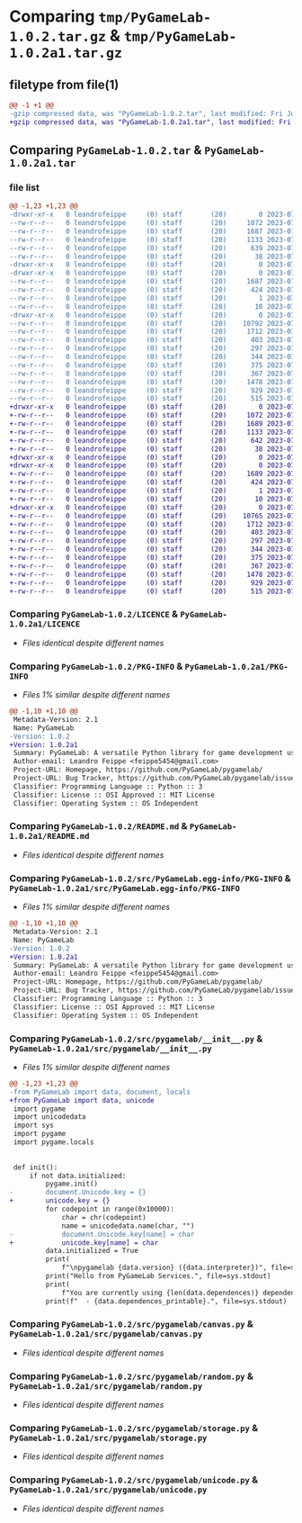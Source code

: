 # Comparing `tmp/PyGameLab-1.0.2.tar.gz` & `tmp/PyGameLab-1.0.2a1.tar.gz`

## filetype from file(1)

```diff
@@ -1 +1 @@
-gzip compressed data, was "PyGameLab-1.0.2.tar", last modified: Fri Jul 28 00:18:25 2023, max compression
+gzip compressed data, was "PyGameLab-1.0.2a1.tar", last modified: Fri Jul 28 01:10:36 2023, max compression
```

## Comparing `PyGameLab-1.0.2.tar` & `PyGameLab-1.0.2a1.tar`

### file list

```diff
@@ -1,23 +1,23 @@
-drwxr-xr-x   0 leandrofeippe     (0) staff       (20)        0 2023-07-28 00:18:25.000000 PyGameLab-1.0.2/
--rw-r--r--   0 leandrofeippe     (0) staff       (20)     1072 2023-07-16 20:03:01.000000 PyGameLab-1.0.2/LICENCE
--rw-r--r--   0 leandrofeippe     (0) staff       (20)     1687 2023-07-28 00:18:25.000000 PyGameLab-1.0.2/PKG-INFO
--rw-r--r--   0 leandrofeippe     (0) staff       (20)     1133 2023-07-25 19:47:09.000000 PyGameLab-1.0.2/README.md
--rw-r--r--   0 leandrofeippe     (0) staff       (20)      639 2023-07-28 00:17:04.000000 PyGameLab-1.0.2/pyproject.toml
--rw-r--r--   0 leandrofeippe     (0) staff       (20)       38 2023-07-28 00:18:25.000000 PyGameLab-1.0.2/setup.cfg
-drwxr-xr-x   0 leandrofeippe     (0) staff       (20)        0 2023-07-28 00:18:25.000000 PyGameLab-1.0.2/src/
-drwxr-xr-x   0 leandrofeippe     (0) staff       (20)        0 2023-07-28 00:18:25.000000 PyGameLab-1.0.2/src/PyGameLab.egg-info/
--rw-r--r--   0 leandrofeippe     (0) staff       (20)     1687 2023-07-28 00:18:25.000000 PyGameLab-1.0.2/src/PyGameLab.egg-info/PKG-INFO
--rw-r--r--   0 leandrofeippe     (0) staff       (20)      424 2023-07-28 00:18:25.000000 PyGameLab-1.0.2/src/PyGameLab.egg-info/SOURCES.txt
--rw-r--r--   0 leandrofeippe     (0) staff       (20)        1 2023-07-28 00:18:25.000000 PyGameLab-1.0.2/src/PyGameLab.egg-info/dependency_links.txt
--rw-r--r--   0 leandrofeippe     (0) staff       (20)       10 2023-07-28 00:18:25.000000 PyGameLab-1.0.2/src/PyGameLab.egg-info/top_level.txt
-drwxr-xr-x   0 leandrofeippe     (0) staff       (20)        0 2023-07-28 00:18:25.000000 PyGameLab-1.0.2/src/pygamelab/
--rw-r--r--   0 leandrofeippe     (0) staff       (20)    10792 2023-07-27 23:06:04.000000 PyGameLab-1.0.2/src/pygamelab/__init__.py
--rw-r--r--   0 leandrofeippe     (0) staff       (20)     1712 2023-07-25 21:20:34.000000 PyGameLab-1.0.2/src/pygamelab/canvas.py
--rw-r--r--   0 leandrofeippe     (0) staff       (20)      403 2023-07-25 20:38:18.000000 PyGameLab-1.0.2/src/pygamelab/colors.py
--rw-r--r--   0 leandrofeippe     (0) staff       (20)      297 2023-07-24 23:25:39.000000 PyGameLab-1.0.2/src/pygamelab/console.py
--rw-r--r--   0 leandrofeippe     (0) staff       (20)      344 2023-07-25 19:45:05.000000 PyGameLab-1.0.2/src/pygamelab/constants.py
--rw-r--r--   0 leandrofeippe     (0) staff       (20)      375 2023-07-28 00:17:19.000000 PyGameLab-1.0.2/src/pygamelab/data.py
--rw-r--r--   0 leandrofeippe     (0) staff       (20)      367 2023-07-25 20:56:51.000000 PyGameLab-1.0.2/src/pygamelab/date.py
--rw-r--r--   0 leandrofeippe     (0) staff       (20)     1478 2023-07-25 21:08:01.000000 PyGameLab-1.0.2/src/pygamelab/random.py
--rw-r--r--   0 leandrofeippe     (0) staff       (20)      929 2023-07-25 21:15:34.000000 PyGameLab-1.0.2/src/pygamelab/storage.py
--rw-r--r--   0 leandrofeippe     (0) staff       (20)      515 2023-07-25 21:00:14.000000 PyGameLab-1.0.2/src/pygamelab/unicode.py
+drwxr-xr-x   0 leandrofeippe     (0) staff       (20)        0 2023-07-28 01:10:36.000000 PyGameLab-1.0.2a1/
+-rw-r--r--   0 leandrofeippe     (0) staff       (20)     1072 2023-07-16 20:03:01.000000 PyGameLab-1.0.2a1/LICENCE
+-rw-r--r--   0 leandrofeippe     (0) staff       (20)     1689 2023-07-28 01:10:36.000000 PyGameLab-1.0.2a1/PKG-INFO
+-rw-r--r--   0 leandrofeippe     (0) staff       (20)     1133 2023-07-25 19:47:09.000000 PyGameLab-1.0.2a1/README.md
+-rw-r--r--   0 leandrofeippe     (0) staff       (20)      642 2023-07-28 00:53:07.000000 PyGameLab-1.0.2a1/pyproject.toml
+-rw-r--r--   0 leandrofeippe     (0) staff       (20)       38 2023-07-28 01:10:36.000000 PyGameLab-1.0.2a1/setup.cfg
+drwxr-xr-x   0 leandrofeippe     (0) staff       (20)        0 2023-07-28 01:10:36.000000 PyGameLab-1.0.2a1/src/
+drwxr-xr-x   0 leandrofeippe     (0) staff       (20)        0 2023-07-28 01:10:36.000000 PyGameLab-1.0.2a1/src/PyGameLab.egg-info/
+-rw-r--r--   0 leandrofeippe     (0) staff       (20)     1689 2023-07-28 01:10:36.000000 PyGameLab-1.0.2a1/src/PyGameLab.egg-info/PKG-INFO
+-rw-r--r--   0 leandrofeippe     (0) staff       (20)      424 2023-07-28 01:10:36.000000 PyGameLab-1.0.2a1/src/PyGameLab.egg-info/SOURCES.txt
+-rw-r--r--   0 leandrofeippe     (0) staff       (20)        1 2023-07-28 01:10:36.000000 PyGameLab-1.0.2a1/src/PyGameLab.egg-info/dependency_links.txt
+-rw-r--r--   0 leandrofeippe     (0) staff       (20)       10 2023-07-28 01:10:36.000000 PyGameLab-1.0.2a1/src/PyGameLab.egg-info/top_level.txt
+drwxr-xr-x   0 leandrofeippe     (0) staff       (20)        0 2023-07-28 01:10:36.000000 PyGameLab-1.0.2a1/src/pygamelab/
+-rw-r--r--   0 leandrofeippe     (0) staff       (20)    10765 2023-07-28 00:52:56.000000 PyGameLab-1.0.2a1/src/pygamelab/__init__.py
+-rw-r--r--   0 leandrofeippe     (0) staff       (20)     1712 2023-07-25 21:20:34.000000 PyGameLab-1.0.2a1/src/pygamelab/canvas.py
+-rw-r--r--   0 leandrofeippe     (0) staff       (20)      403 2023-07-25 20:38:18.000000 PyGameLab-1.0.2a1/src/pygamelab/colors.py
+-rw-r--r--   0 leandrofeippe     (0) staff       (20)      297 2023-07-24 23:25:39.000000 PyGameLab-1.0.2a1/src/pygamelab/console.py
+-rw-r--r--   0 leandrofeippe     (0) staff       (20)      344 2023-07-25 19:45:05.000000 PyGameLab-1.0.2a1/src/pygamelab/constants.py
+-rw-r--r--   0 leandrofeippe     (0) staff       (20)      375 2023-07-28 00:17:19.000000 PyGameLab-1.0.2a1/src/pygamelab/data.py
+-rw-r--r--   0 leandrofeippe     (0) staff       (20)      367 2023-07-25 20:56:51.000000 PyGameLab-1.0.2a1/src/pygamelab/date.py
+-rw-r--r--   0 leandrofeippe     (0) staff       (20)     1478 2023-07-25 21:08:01.000000 PyGameLab-1.0.2a1/src/pygamelab/random.py
+-rw-r--r--   0 leandrofeippe     (0) staff       (20)      929 2023-07-25 21:15:34.000000 PyGameLab-1.0.2a1/src/pygamelab/storage.py
+-rw-r--r--   0 leandrofeippe     (0) staff       (20)      515 2023-07-25 21:00:14.000000 PyGameLab-1.0.2a1/src/pygamelab/unicode.py
```

### Comparing `PyGameLab-1.0.2/LICENCE` & `PyGameLab-1.0.2a1/LICENCE`

 * *Files identical despite different names*

### Comparing `PyGameLab-1.0.2/PKG-INFO` & `PyGameLab-1.0.2a1/PKG-INFO`

 * *Files 1% similar despite different names*

```diff
@@ -1,10 +1,10 @@
 Metadata-Version: 2.1
 Name: PyGameLab
-Version: 1.0.2
+Version: 1.0.2a1
 Summary: PyGameLab: A versatile Python library for game development using Pygame.
 Author-email: Leandro Feippe <feippe5454@gmail.com>
 Project-URL: Homepage, https://github.com/PyGameLab/pygamelab/
 Project-URL: Bug Tracker, https://github.com/PyGameLab/pygamelab/issues
 Classifier: Programming Language :: Python :: 3
 Classifier: License :: OSI Approved :: MIT License
 Classifier: Operating System :: OS Independent
```

### Comparing `PyGameLab-1.0.2/README.md` & `PyGameLab-1.0.2a1/README.md`

 * *Files identical despite different names*

### Comparing `PyGameLab-1.0.2/src/PyGameLab.egg-info/PKG-INFO` & `PyGameLab-1.0.2a1/src/PyGameLab.egg-info/PKG-INFO`

 * *Files 1% similar despite different names*

```diff
@@ -1,10 +1,10 @@
 Metadata-Version: 2.1
 Name: PyGameLab
-Version: 1.0.2
+Version: 1.0.2a1
 Summary: PyGameLab: A versatile Python library for game development using Pygame.
 Author-email: Leandro Feippe <feippe5454@gmail.com>
 Project-URL: Homepage, https://github.com/PyGameLab/pygamelab/
 Project-URL: Bug Tracker, https://github.com/PyGameLab/pygamelab/issues
 Classifier: Programming Language :: Python :: 3
 Classifier: License :: OSI Approved :: MIT License
 Classifier: Operating System :: OS Independent
```

### Comparing `PyGameLab-1.0.2/src/pygamelab/__init__.py` & `PyGameLab-1.0.2a1/src/pygamelab/__init__.py`

 * *Files 1% similar despite different names*

```diff
@@ -1,23 +1,23 @@
-from PyGameLab import data, document, locals
+from PyGameLab import data, unicode
 import pygame
 import unicodedata
 import sys
 import pygame
 import pygame.locals
 
 
 def init():
     if not data.initialized:
         pygame.init()
-        document.Unicode.key = {}
+        unicode.key = {}
         for codepoint in range(0x10000):
             char = chr(codepoint)
             name = unicodedata.name(char, "")
-            document.Unicode.key[name] = char
+            unicode.key[name] = char
         data.initialized = True
         print(
             f"\npygamelab {data.version} ({data.interpreter})", file=sys.stdout)
         print("Hello from PyGameLab Services.", file=sys.stdout)
         print(
             f"You are currently using {len(data.dependences)} dependences:", file=sys.stdout)
         print(f"  - {data.dependences_printable}.", file=sys.stdout)
```

### Comparing `PyGameLab-1.0.2/src/pygamelab/canvas.py` & `PyGameLab-1.0.2a1/src/pygamelab/canvas.py`

 * *Files identical despite different names*

### Comparing `PyGameLab-1.0.2/src/pygamelab/random.py` & `PyGameLab-1.0.2a1/src/pygamelab/random.py`

 * *Files identical despite different names*

### Comparing `PyGameLab-1.0.2/src/pygamelab/storage.py` & `PyGameLab-1.0.2a1/src/pygamelab/storage.py`

 * *Files identical despite different names*

### Comparing `PyGameLab-1.0.2/src/pygamelab/unicode.py` & `PyGameLab-1.0.2a1/src/pygamelab/unicode.py`

 * *Files identical despite different names*

